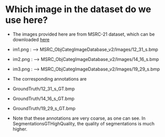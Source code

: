 # Which image in the dataset do we use here?

* The images provided here are from MSRC-21 dataset, which can be downloaded [here](https://www.microsoft.com/en-us/research/project/image-understanding/?from=http%3A%2F%2Fresearch.microsoft.com%2Fvision%2Fcambridge%2Frecognition%2F)

* im1.png : --> MSRC_ObjCategImageDatabase_v2/Images/12_31_s.bmp
* im2.png : --> MSRC_ObjCategImageDatabase_v2/Images/14_16_s.bmp
* im3.png : --> MSRC_ObjCategImageDatabase_v2/Images/19_29_s.bmp

* The corresponding annotations are
* GroundTruth/12_31_s_GT.bmp
* GroundTruth/14_16_s_GT.bmp
* GroundTruth/19_29_s_GT.bmp

* Note that these annotations are very coarse, as one can see. In SegmentationsGTHighQuality, the quality of segmentations is much higher.


